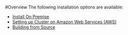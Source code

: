 #Overview
The following installation options are available:

* [Install On Premise](install/on_premise.md#install-on-premise)
* [Setting up Cluster on Amazon Web Services (AWS)](install/on_aws.md#setting-up-cluster-on-amazon-web-services-aws)
* [Building from Source](install/from_source.md#building-from-source)